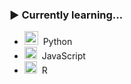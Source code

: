 ### ▶️ Currently learning...
<ul>
  <li>
    <img style="height: 22px;" src="https://cdn.jsdelivr.net/gh/devicons/devicon/icons/python/python-plain.svg">&nbsp;&nbsp;Python
  </li>
  <li>
    <img style="height: 20px;" src="https://cdn.jsdelivr.net/gh/devicons/devicon/icons/javascript/javascript-plain.svg">&nbsp;&nbsp;JavaScript
  </li>
  <li>
    <img style="height: 20px;" src="https://cdn.jsdelivr.net/gh/devicons/devicon/icons/r/r-original.svg">&nbsp;&nbsp;R
  </li>
</ul>

<!-- https://devicon.dev/ -->
